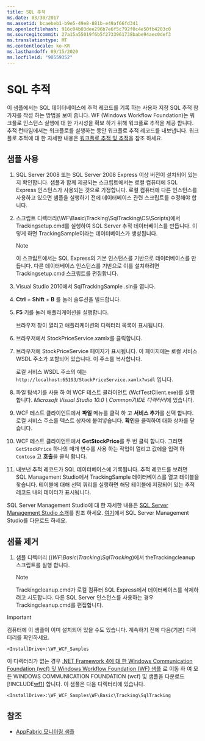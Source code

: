 ```yaml
---
title: SQL 추적
ms.date: 03/30/2017
ms.assetid: bcaebeb1-b9e5-49e8-881b-e49af66fd341
ms.openlocfilehash: 916c04b03dee296b7e6f5c792f0c4e50fb4203c0
ms.sourcegitcommit: 27a15a55019f6b5f2733961738babe94aec0def3
ms.translationtype: MT
ms.contentlocale: ko-KR
ms.lasthandoff: 09/15/2020
ms.locfileid: "90559352"
---
```

# <a name="sql-tracking"></a>SQL 추적

이 샘플에서는 SQL 데이터베이스에 추적 레코드를 기록 하는 사용자 지정 SQL 추적 참가자를 작성 하는 방법을 보여 줍니다. WF (Windows Workflow Foundation)는 워크플로 인스턴스 실행에 대 한 가시성을 확보 하기 위해 워크플로 추적을 제공 합니다. 추적 런타임에서는 워크플로를 실행하는 동안 워크플로 추적 레코드를 내보냅니다. 워크플로 추적에 대 한 자세한 내용은 [워크플로 추적 및 추적](../workflow-tracking-and-tracing.md)을 참조 하세요.

## <a name="use-the-sample"></a>샘플 사용

1. SQL Server 2008 또는 SQL Server 2008 Express 이상 버전이 설치되어 있는지 확인합니다. 샘플과 함께 제공되는 스크립트에서는 로컬 컴퓨터에 SQL Express 인스턴스가 사용되는 것으로 가정합니다. 로컬 컴퓨터에 다른 인스턴스를 사용하고 있으면 샘플을 실행하기 전에 데이터베이스 관련 스크립트를 수정해야 합니다.

2. 스크립트 디렉터리(\WF\Basic\Tracking\SqlTracking\CS\Scripts)에서 Trackingsetup.cmd를 실행하여 SQL Server 추적 데이터베이스를 만듭니다. 이렇게 하면 TrackingSample이라는 데이터베이스가 생성됩니다.

   > [!NOTE]
   > 이 스크립트에서는 SQL Express의 기본 인스턴스를 기반으로 데이터베이스를 만듭니다. 다른 데이터베이스 인스턴스를 기반으로 이를 설치하려면 Trackingsetup.cmd 스크립트를 편집합니다.

3. Visual Studio 2010에서 SqlTrackingSample .sln을 엽니다.

4. **Ctrl** + **Shift** + **B** 를 눌러 솔루션을 빌드합니다.

5. **F5** 키를 눌러 애플리케이션을 실행합니다.

   브라우저 창이 열리고 애플리케이션의 디렉터리 목록이 표시됩니다.

6. 브라우저에서 StockPriceService.xamlx를 클릭합니다.

7. 브라우저에 StockPriceService 페이지가 표시됩니다. 이 페이지에는 로컬 서비스 WSDL 주소가 포함되어 있습니다. 이 주소를 복사합니다.

   로컬 서비스 WSDL 주소의 예는 `http://localhost:65193/StockPriceService.xamlx?wsdl` 입니다.

8. 파일 탐색기를 사용 하 여 WCF 테스트 클라이언트 (WcfTestClient.exe)를 실행 합니다. *Microsoft Visual Studio 10.0 \ Common7\IDE 디렉터리*에 있습니다.

9. WCF 테스트 클라이언트에서 **파일** 메뉴를 클릭 하 고 **서비스 추가**를 선택 합니다. 로컬 서비스 주소를 텍스트 상자에 붙여넣습니다. **확인**을 클릭하여 대화 상자를 닫습니다.

10. WCF 테스트 클라이언트에서 **GetStockPrice**를 두 번 클릭 합니다. 그러면 `GetStockPrice` 하나의 매개 변수를 사용 하는 작업이 열리고 값에을 입력 하 `Contoso` 고 **호출**을 클릭 합니다.

11. 내보낸 추적 레코드가 SQL 데이터베이스에 기록됩니다. 추적 레코드를 보려면 SQL Management Studio에서 TrackingSample 데이터베이스를 열고 테이블을 찾습니다. 테이블에 대해 선택 쿼리를 실행하면 해당 테이블에 저장되어 있는 추적 레코드 내의 데이터가 표시됩니다.

   SQL Server Management Studio에 대 한 자세한 내용은 [SQL Server Management Studio 소개](/sql/ssms/sql-server-management-studio-ssms)를 참조 하세요. [여기](https://aka.ms/ssmsfullsetup)에서 SQL Server Management Studio를 다운로드 하세요.

## <a name="uninstall-the-sample"></a>샘플 제거

1. 샘플 디렉터리 (*\WF\Basic\Tracking\SqlTracking*)에서 theTrackingcleanup 스크립트를 실행 합니다.

    > [!NOTE]
    > Trackingcleanup.cmd가 로컬 컴퓨터 SQL Express에서 데이터베이스를 삭제하려고 시도합니다. 다른 SQL Server 인스턴스를 사용하는 경우 Trackingcleanup.cmd를 편집합니다.

> [!IMPORTANT]
> 컴퓨터에 이 샘플이 이미 설치되어 있을 수도 있습니다. 계속하기 전에 다음(기본) 디렉터리를 확인하세요.
>
> `<InstallDrive>:\WF_WCF_Samples`
>
> 이 디렉터리가 없는 경우 [.NET Framework 4에 대 한 Windows Communication Foundation (wcf) 및 Windows Workflow Foundation (WF) 샘플](https://www.microsoft.com/download/details.aspx?id=21459) 로 이동 하 여 모든 WINDOWS COMMUNICATION FOUNDATION (wcf) 및 샘플을 다운로드 [!INCLUDE[wf1](../../../../includes/wf1-md.md)] 합니다. 이 샘플은 다음 디렉터리에 있습니다.
>
> `<InstallDrive>:\WF_WCF_Samples\WF\Basic\Tracking\SqlTracking`

## <a name="see-also"></a>참조

- [AppFabric 모니터링 샘플](/previous-versions/appfabric/ff383407(v=azure.10))
